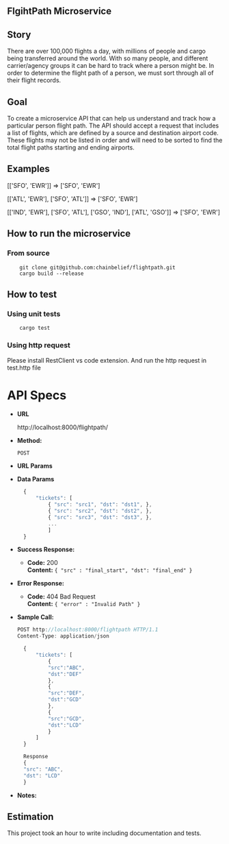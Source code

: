 ## **FlgihtPath Microservice**

## Story

There are over 100,000 flights a day, with millions of people and cargo being transferred around the world. With so many people, and different carrier/agency groups it can be hard to track where a person might be. In order to determine the flight path of a person, we must sort through all of their flight records.

## Goal

To create a microservice API that can help us understand and track how a particular person flight path. The API should accept a request that includes a list of flights, which are defined by a source and destination airport code. These flights may not be listed in order and will need to be sorted to find the total flight paths starting and ending airports.

## Examples

[['SFO', 'EWR']] => ['SFO', 'EWR']

[['ATL', 'EWR'], ['SFO', 'ATL']] => ['SFO', 'EWR']

[['IND', 'EWR'], ['SFO', 'ATL'], ['GSO', 'IND'], ['ATL', 'GSO']] => ['SFO', 'EWR']

## How to run the microservice

### From source

```terminal
    git clone git@github.com:chainbelief/flightpath.git
    cargo build --release
```

## How to test

### Using unit tests

```terminal
    cargo test
```

### Using http request

Please install RestClient vs code extension.
And run the http request in test.http file

# API Specs

- **URL**

  http://localhost:8000/flightpath/

- **Method:**

  `POST`

- **URL Params**

- **Data Params**

  ```javascript
    {
        "tickets": [
            { "src": "src1", "dst": "dst1", },
            { "src": "src2", "dst": "dst2", },
            { "src": "src3", "dst": "dst3", },
            ...
            ]
    }
  ```

- **Success Response:**

  - **Code:** 200 <br />
    **Content:** `{ "src" : "final_start", "dst": "final_end" }`

- **Error Response:**

  - **Code:** 404 Bad Request <br />
    **Content:** `{ "error" : "Invalid Path" }`

- **Sample Call:**

  ```javascript
  POST http://localhost:8000/flightpath HTTP/1.1
  Content-Type: application/json

    {
        "tickets": [
            {
            "src":"ABC",
            "dst":"DEF"
            },
            {
            "src":"DEF",
            "dst":"GCD"
            },
            {
            "src":"GCD",
            "dst":"LCD"
            }
        ]
    }

    Response
    {
    "src": "ABC",
    "dst": "LCD"
    }
  ```

- **Notes:**

## Estimation

This project took an hour to write including documentation and tests.
